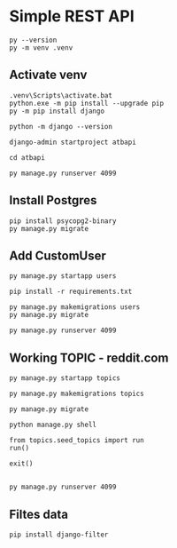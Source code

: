 # Simple REST API
```
py --version
py -m venv .venv
```

## Activate venv
```
.venv\Scripts\activate.bat
python.exe -m pip install --upgrade pip
py -m pip install django

python -m django --version

django-admin startproject atbapi

cd atbapi

py manage.py runserver 4099

```

## Install Postgres
```
pip install psycopg2-binary
py manage.py migrate
```

## Add CustomUser
```
py manage.py startapp users

pip install -r requirements.txt

py manage.py makemigrations users
py manage.py migrate

py manage.py runserver 4099
```

## Working TOPIC - reddit.com
```
py manage.py startapp topics

py manage.py makemigrations topics

py manage.py migrate

python manage.py shell

from topics.seed_topics import run
run()

exit()


py manage.py runserver 4099
```
## Filtes data

```
pip install django-filter

```
